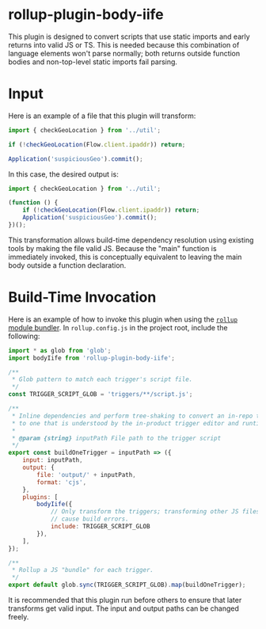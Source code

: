 rollup-plugin-body-iife
=======================

This plugin is designed to convert scripts that use static imports and early returns into valid JS or TS.
This is needed because this combination of language elements won't parse normally; both returns outside function bodies and non-top-level static imports fail parsing.

# Input

Here is an example of a file that this plugin will transform:

```javascript
import { checkGeoLocation } from '../util';

if (!checkGeoLocation(Flow.client.ipaddr)) return;

Application('suspiciousGeo').commit();
```

In this case, the desired output is:

```javascript
import { checkGeoLocation } from '../util';

(function () {
    if (!checkGeoLocation(Flow.client.ipaddr)) return;
    Application('suspiciousGeo').commit();
})();
```

This transformation allows build-time dependency resolution using existing tools by making the file valid JS.
Because the "main" function is immediately invoked, this is conceptually equivalent to leaving the main body outside a function declaration.

# Build-Time Invocation

Here is an example of how to invoke this plugin when using the [`rollup` module bundler](https://rollupjs.org).
In `rollup.config.js` in the project root, include the following:

```javascript
import * as glob from 'glob';
import bodyIife from 'rollup-plugin-body-iife';

/**
 * Glob pattern to match each trigger's script file.
 */
const TRIGGER_SCRIPT_GLOB = 'triggers/**/script.js';

/**
 * Inline dependencies and perform tree-shaking to convert an in-repo trigger
 * to one that is understood by the in-product trigger editor and runtime.
 *
 * @param {string} inputPath File path to the trigger script
 */
export const buildOneTrigger = inputPath => ({
    input: inputPath,
    output: {
        file: 'output/' + inputPath,
        format: 'cjs',
    },
    plugins: [
        bodyIife({
            // Only transform the triggers; transforming other JS files will
            // cause build errors.
            include: TRIGGER_SCRIPT_GLOB
        }),
    ],
});

/**
 * Rollup a JS "bundle" for each trigger.
 */
export default glob.sync(TRIGGER_SCRIPT_GLOB).map(buildOneTrigger);
```

It is recommended that this plugin run before others to ensure that later transforms get valid input.
The input and output paths can be changed freely.